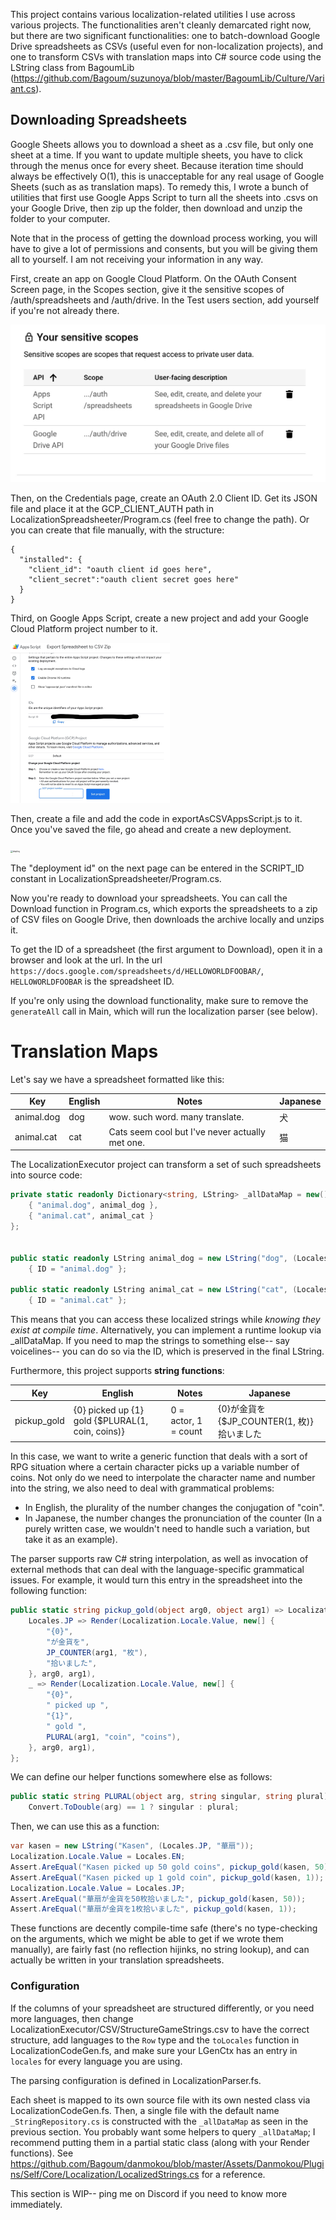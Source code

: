 This project contains various localization-related utilities I use across various projects. The functionalities aren't cleanly demarcated right now, but there are two significant functionalities: one to batch-download Google Drive spreadsheets as CSVs (useful even for non-localization projects), and one to transform CSVs with translation maps into C# source code using the LString class from BagoumLib (https://github.com/Bagoum/suzunoya/blob/master/BagoumLib/Culture/Variant.cs). 

## Downloading Spreadsheets

Google Sheets allows you to download a sheet as a .csv file, but only one sheet at a time. If you want to update multiple sheets, you have to click through the menus once for every sheet. Because iteration time should always be effectively O(1), this is unacceptable for any real usage of Google Sheets (such as as translation maps). To remedy this, I wrote a bunch of utilities that first use Google Apps Script to turn all the sheets into .csvs on your Google Drive, then zip up the folder, then download and unzip the folder to your computer.

Note that in the process of getting the download process working, you will have to give a lot of permissions and consents, but you will be giving them all to yourself. I am not receiving your information in any way.

First, create an app on Google Cloud Platform. On the OAuth Consent Screen page, in the Scopes section, give it the sensitive scopes of /auth/spreadsheets and /auth/drive. In the Test users section, add yourself if you're not already there.

<img src=".\img\scopes.jpg" alt="scopes" style="zoom:50%;" />

Then, on the Credentials page, create an OAuth 2.0 Client ID. Get its JSON file and place it at the GCP_CLIENT_AUTH path in LocalizationSpreadsheeter/Program.cs (feel free to change the path). Or you can create that file manually, with the structure:

```
{
  "installed": {
    "client_id": "oauth client id goes here",
    "client_secret":"oauth client secret goes here"
  }
}
```

Third, on Google Apps Script, create a new project and add your Google Cloud Platform project number to it.

<img src=".\img\id.jpg" alt="id" style="zoom: 25%;" />

Then, create a file and add the code in exportAsCSVAppsScript.js to it. Once you've saved the file, go ahead and create a new deployment.

<img src="C:\Workspace\dev\LocalizationUtils\img\deploy.jpg" alt="deploy" style="zoom: 25%;" />

The "deployment id" on the next page can be entered in the SCRIPT_ID constant in LocalizationSpreadsheeter/Program.cs. 

Now you're ready to download your spreadsheets. You can call the Download function in Program.cs, which exports the spreadsheets to a zip of CSV files on Google Drive, then downloads the archive locally and unzips it.

To get the ID of a spreadsheet (the first argument to Download), open it in a browser and look at the url. In the url `https://docs.google.com/spreadsheets/d/HELLOWORLDFOOBAR/`, `HELLOWORLDFOOBAR` is the spreadsheet ID.

If you're only using the download functionality, make sure to remove the `generateAll` call in Main, which will run the localization parser (see below).

# Translation Maps

Let's say we have a spreadsheet formatted like this:

| Key        | English | Notes                                           | Japanese |
| ---------- | ------- | ----------------------------------------------- | -------- |
| animal.dog | dog     | wow. such word. many translate.                 | 犬       |
| animal.cat | cat     | Cats seem cool but I've never actually met one. | 猫       |

The LocalizationExecutor project can transform a set of such spreadsheets into source code:

```c#
private static readonly Dictionary<string, LString> _allDataMap = new() {
	{ "animal.dog", animal_dog },
	{ "animal.cat", animal_cat }
};


public static readonly LString animal_dog = new LString("dog", (Locales.JP, "犬"))
	{ ID = "animal.dog" };
	
public static readonly LString animal_cat = new LString("cat", (Locales.JP, "猫"))
	{ ID = "animal.cat" };
```

This means that you can access these localized strings while *knowing they exist at compile time*. Alternatively, you can implement a runtime lookup via _allDataMap. If you need to map the strings to something else-- say voicelines-- you can do so via the ID, which is preserved in the final LString.

Furthermore, this project supports **string functions**:

| Key         | English                                          | Notes                | Japanese                                  |
| ----------- | ------------------------------------------------ | -------------------- | ----------------------------------------- |
| pickup_gold | {0} picked up {1} gold {$PLURAL(1, coin, coins)} | 0 = actor, 1 = count | {0}が金貨を{$JP_COUNTER(1, 枚)}拾いました |

In this case, we want to write a generic function that deals with a sort of RPG situation where a certain character picks up a variable number of coins. Not only do we need to interpolate the character name and number into the string, we also need to deal with grammatical problems:

- In English, the plurality of the number changes the conjugation of "coin".
- In Japanese, the number changes the pronunciation of the counter (In a purely written case, we wouldn't need to handle such a variation, but take it as an example).

The parser supports raw C# string interpolation, as well as invocation of external methods that can deal with the language-specific grammatical issues. For example, it would turn this entry in the spreadsheet into the following function:

```c#
public static string pickup_gold(object arg0, object arg1) => Localization.Locale.Value switch {
	Locales.JP => Render(Localization.Locale.Value, new[] {
		"{0}",
		"が金貨を",
		JP_COUNTER(arg1, "枚"),
		"拾いました",
	}, arg0, arg1),
	_ => Render(Localization.Locale.Value, new[] {
		"{0}",
		" picked up ",
		"{1}",
		" gold ",
		PLURAL(arg1, "coin", "coins"),
	}, arg0, arg1),
};
```

We can define our helper functions somewhere else as follows:

```c#
public static string PLURAL(object arg, string singular, string plural) =>
    Convert.ToDouble(arg) == 1 ? singular : plural;
```

Then, we can use this as a function:

```c#
var kasen = new LString("Kasen", (Locales.JP, "華扇"));
Localization.Locale.Value = Locales.EN;
Assert.AreEqual("Kasen picked up 50 gold coins", pickup_gold(kasen, 50));
Assert.AreEqual("Kasen picked up 1 gold coin", pickup_gold(kasen, 1));
Localization.Locale.Value = Locales.JP;
Assert.AreEqual("華扇が金貨を50枚拾いました", pickup_gold(kasen, 50));
Assert.AreEqual("華扇が金貨を1枚拾いました", pickup_gold(kasen, 1));
```

These functions are decently compile-time safe (there's no type-checking on the arguments, which we might be able to get if we wrote them manually), are fairly fast (no reflection hijinks, no string lookup), and can actually be written in your translation spreadsheets.

### Configuration

If the columns of your spreadsheet are structured differently, or you need more languages, then change LocalizationExecutor/CSV/StructureGameStrings.csv to have the correct structure, add languages to the `Row` type and the `toLocales` function in LocalizationCodeGen.fs, and make sure your LGenCtx has an entry in `locales` for every language you are using. 

The parsing configuration is defined in LocalizationParser.fs.

Each sheet is mapped to its own source file with its own nested class via LocalizationCodeGen.fs. Then, a single file with the default name `_StringRepository.cs` is constructed with the `_allDataMap` as seen in the previous section. You probably want some helpers to query `_allDataMap`; I recommend putting them in a partial static class (along with your Render functions). See https://github.com/Bagoum/danmokou/blob/master/Assets/Danmokou/Plugins/Self/Core/Localization/LocalizedStrings.cs for a reference.



This section is WIP-- ping me on Discord if you need to know more immediately.